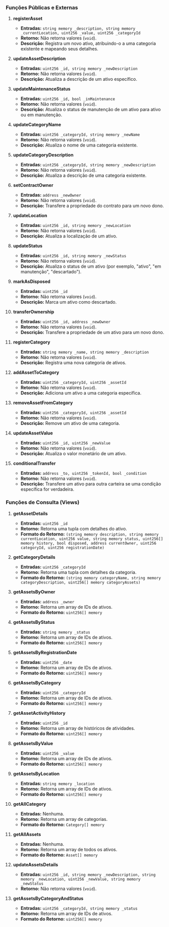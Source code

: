 ### Funções Públicas e Externas

1. **registerAsset**
   - **Entradas:** `string memory _description, string memory _currentLocation, uint256 _value, uint256 _categoryId`
   - **Retorno:** Não retorna valores (`void`).
   - **Descrição:** Registra um novo ativo, atribuindo-o a uma categoria existente e mapeando seus detalhes.

2. **updateAssetDescription**
   - **Entradas:** `uint256 _id, string memory _newDescription`
   - **Retorno:** Não retorna valores (`void`).
   - **Descrição:** Atualiza a descrição de um ativo específico.

3. **updateMaintenanceStatus**
   - **Entradas:** `uint256 _id, bool _inMaintenance`
   - **Retorno:** Não retorna valores (`void`).
   - **Descrição:** Atualiza o status de manutenção de um ativo para ativo ou em manutenção.

4. **updateCategoryName**
   - **Entradas:** `uint256 _categoryId, string memory _newName`
   - **Retorno:** Não retorna valores (`void`).
   - **Descrição:** Atualiza o nome de uma categoria existente.

5. **updateCategoryDescription**
   - **Entradas:** `uint256 _categoryId, string memory _newDescription`
   - **Retorno:** Não retorna valores (`void`).
   - **Descrição:** Atualiza a descrição de uma categoria existente.

6. **setContractOwner**
   - **Entradas:** `address _newOwner`
   - **Retorno:** Não retorna valores (`void`).
   - **Descrição:** Transfere a propriedade do contrato para um novo dono.

7. **updateLocation**
   - **Entradas:** `uint256 _id, string memory _newLocation`
   - **Retorno:** Não retorna valores (`void`).
   - **Descrição:** Atualiza a localização de um ativo.

8. **updateStatus**
   - **Entradas:** `uint256 _id, string memory _newStatus`
   - **Retorno:** Não retorna valores (`void`).
   - **Descrição:** Atualiza o status de um ativo (por exemplo, "ativo", "em manutenção", "descartado").

9. **markAsDisposed**
   - **Entradas:** `uint256 _id`
   - **Retorno:** Não retorna valores (`void`).
   - **Descrição:** Marca um ativo como descartado.

10. **transferOwnership**
    - **Entradas:** `uint256 _id, address _newOwner`
    - **Retorno:** Não retorna valores (`void`).
    - **Descrição:** Transfere a propriedade de um ativo para um novo dono.

11. **registerCategory**
    - **Entradas:** `string memory _name, string memory _description`
    - **Retorno:** Não retorna valores (`void`).
    - **Descrição:** Registra uma nova categoria de ativos.

12. **addAssetToCategory**
    - **Entradas:** `uint256 _categoryId, uint256 _assetId`
    - **Retorno:** Não retorna valores (`void`).
    - **Descrição:** Adiciona um ativo a uma categoria específica.

13. **removeAssetFromCategory**
    - **Entradas:** `uint256 _categoryId, uint256 _assetId`
    - **Retorno:** Não retorna valores (`void`).
    - **Descrição:** Remove um ativo de uma categoria.

14. **updateAssetValue**
    - **Entradas:** `uint256 _id, uint256 _newValue`
    - **Retorno:** Não retorna valores (`void`).
    - **Descrição:** Atualiza o valor monetário de um ativo.

15. **conditionalTransfer**
    - **Entradas:** `address _to, uint256 _tokenId, bool _condition`
    - **Retorno:** Não retorna valores (`void`).
    - **Descrição:** Transfere um ativo para outra carteira se uma condição específica for verdadeira.

### Funções de Consulta (Views)

1. **getAssetDetails**
    - **Entradas:** `uint256 _id`
    - **Retorno:** Retorna uma tupla com detalhes do ativo.
    - **Formato do Retorno:** `(string memory description, string memory currentLocation, uint256 value, string memory status, uint256[] memory history, bool disposed, address currentOwner, uint256 categoryId, uint256 registrationDate)`

2. **getCategoryDetails**
    - **Entradas:** `uint256 _categoryId`
    - **Retorno:** Retorna uma tupla com detalhes da categoria.
    - **Formato do Retorno:** `(string memory categoryName, string memory categoryDescription, uint256[] memory categoryAssets)`

3. **getAssetsByOwner**
    - **Entradas:** `address _owner`
    - **Retorno:** Retorna um array de IDs de ativos.
    - **Formato do Retorno:** `uint256[] memory`

4. **getAssetsByStatus**
    - **Entradas:** `string memory _status`
    - **Retorno:** Retorna um array de IDs de ativos.
    - **Formato do Retorno:** `uint256[] memory`

5. **getAssetsByRegistrationDate**
    - **Entradas:** `uint256 _date`
    - **Retorno:** Retorna um array de IDs de ativos.
    - **Formato do Retorno:** `uint256[] memory`

6. **getAssetsByCategory**
    - **Entradas:** `uint256 _categoryId`
    - **Retorno:** Retorna um array de IDs de ativos.
    - **Formato do Retorno:** `uint256[] memory`

7. **getAssetActivityHistory**
    - **Entradas:** `uint256 _id`
    - **Retorno:** Retorna um array de históricos de atividades.
    - **Formato do Retorno:** `uint256[] memory`

8. **getAssetsByValue**
    - **Entradas:** `uint256 _value`
    - **Retorno:** Retorna um array de IDs de ativos.
    - **Formato do Retorno:** `uint256[] memory`

9. **getAssetsByLocation**
    - **Entradas:** `string memory _location`
    - **Retorno:** Retorna um array de IDs de ativos.
    - **Formato do Retorno:** `uint256[] memory`

10. **getAllCategory**
    - **Entradas:** Nenhuma.
    - **Retorno:** Retorna um array de categorias.
    - **Formato do Retorno:** `Category[] memory`

11. **getAllAssets**
    - **Entradas:** Nenhuma.
    - **Retorno:** Retorna um array de todos os ativos.
    - **Formato do Retorno:** `Asset[] memory`

12. **updateAssetsDetails**
    - **Entradas:** `uint256 _id, string memory _newDescription, string memory _newLocation, uint256 _newValue, string memory _newStatus`
    - **Retorno:** Não retorna valores (`void`).

13. **getAssetsByCategoryAndStatus**
    - **Entradas:** `uint256 _categoryId, string memory _status`
    - **Retorno:** Retorna um array de IDs de ativos.
    - **Formato do Retorno:** `uint256[] memory`

